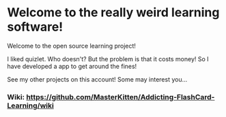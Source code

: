 # Welcome to the really weird learning software!

Welcome to the open source learning project!

I liked quizlet. Who doesn't? But the problem is that it costs money! So I have developed a app to get around the fines!

See my other projects on this account! Some may interest you...

### Wiki: https://github.com/MasterKitten/Addicting-FlashCard-Learning/wiki
